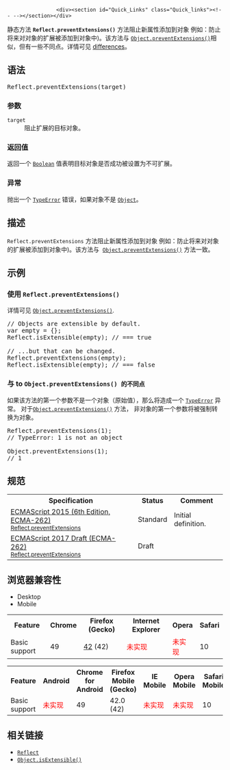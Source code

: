 
                
                  
                    <div><section id="Quick_Links" class="Quick_links"><!-- --></section></div>

<p>&#x9759;&#x6001;&#x65B9;&#x6CD5; <code><strong>Reflect</strong></code><strong><code>.preventExtensions()</code></strong> &#x65B9;&#x6CD5;&#x963B;&#x6B62;&#x65B0;&#x5C5E;&#x6027;&#x6DFB;&#x52A0;&#x5230;&#x5BF9;&#x8C61; &#x4F8B;&#x5982;&#xFF1A;&#x9632;&#x6B62;&#x5C06;&#x6765;&#x5BF9;&#x5BF9;&#x8C61;&#x7684;&#x6269;&#x5C55;&#x88AB;&#x6DFB;&#x52A0;&#x5230;&#x5BF9;&#x8C61;&#x4E2D;)&#x3002;&#x8BE5;&#x65B9;&#x6CD5;&#x4E0E;&#xA0;<a href="/zh-CN/docs/Web/JavaScript/Reference/Global_Objects/Object/preventExtensions" title="Object.preventExtensions() &#x65B9;&#x6CD5;&#x8BA9;&#x4E00;&#x4E2A;&#x5BF9;&#x8C61;&#x53D8;&#x7684;&#x4E0D;&#x53EF;&#x6269;&#x5C55;&#xFF0C;&#x4E5F;&#x5C31;&#x662F;&#x6C38;&#x8FDC;&#x4E0D;&#x80FD;&#x518D;&#x6DFB;&#x52A0;&#x65B0;&#x7684;&#x5C5E;&#x6027;&#x3002;"><code>Object.preventExtensions()</code></a>&#x76F8;&#x4F3C;&#xFF0C;&#x4F46;&#x6709;&#x4E00;&#x4E9B;&#x4E0D;&#x540C;&#x70B9;&#x3002;&#x8BE6;&#x60C5;&#x53EF;&#x89C1; <a href="#Difference_to_Object.preventExtensions()">differences</a>&#x3002;</p>

<h2 id="&#x8BED;&#x6CD5;">&#x8BED;&#x6CD5;</h2>

<pre class="syntaxbox">Reflect.preventExtensions(target)
</pre>

<h3 id="&#x53C2;&#x6570;">&#x53C2;&#x6570;</h3>

<dl>
 <dt><code>target</code></dt>
 <dd>&#x963B;&#x6B62;&#x6269;&#x5C55;&#x7684;&#x76EE;&#x6807;&#x5BF9;&#x8C61;&#x3002;</dd>
</dl>

<h3 id="&#x8FD4;&#x56DE;&#x503C;">&#x8FD4;&#x56DE;&#x503C;</h3>

<p>&#x8FD4;&#x56DE;&#x4E00;&#x4E2A; <a href="/zh-CN/docs/Web/JavaScript/Reference/Boolean" title="&#x6B64;&#x9875;&#x9762;&#x4ECD;&#x672A;&#x88AB;&#x672C;&#x5730;&#x5316;, &#x671F;&#x5F85;&#x60A8;&#x7684;&#x7FFB;&#x8BD1;!"><code>Boolean</code></a> &#x503C;&#x8868;&#x660E;&#x76EE;&#x6807;&#x5BF9;&#x8C61;&#x662F;&#x5426;&#x6210;&#x529F;&#x88AB;&#x8BBE;&#x7F6E;&#x4E3A;&#x4E0D;&#x53EF;&#x6269;&#x5C55;&#x3002;</p>

<h3 id="&#x5F02;&#x5E38;">&#x5F02;&#x5E38;</h3>

<p>&#x629B;&#x51FA;&#x4E00;&#x4E2A; <a href="/zh-CN/docs/Web/JavaScript/Reference/Global_Objects/TypeError" title="TypeError&#xFF08;&#x7C7B;&#x578B;&#x9519;&#x8BEF;&#xFF09;&#xA0;&#x5BF9;&#x8C61;&#x7528;&#x6765;&#x8868;&#x793A;&#x503C;&#x7684;&#x7C7B;&#x578B;&#x975E;&#x9884;&#x671F;&#x7C7B;&#x578B;&#x65F6;&#x53D1;&#x751F;&#x7684;&#x9519;&#x8BEF;&#x3002;"><code>TypeError</code></a> &#x9519;&#x8BEF;&#xFF0C;&#x5982;&#x679C;&#x5BF9;&#x8C61;&#x4E0D;&#x662F;&#xA0;<a href="/zh-CN/docs/Web/JavaScript/Reference/Global_Objects/Object" title="Object &#x6784;&#x9020;&#x51FD;&#x6570;&#x521B;&#x5EFA;&#x4E00;&#x4E2A;&#x5BF9;&#x8C61;&#x5305;&#x88C5;&#xFF08;object wrapper&#xFF09;&#x3002;"><code>Object</code></a>&#x3002;</p>

<h2 id="&#x63CF;&#x8FF0;">&#x63CF;&#x8FF0;</h2>

<p><code>Reflect.preventExtensions</code> &#x65B9;&#x6CD5;&#x963B;&#x6B62;&#x65B0;&#x5C5E;&#x6027;&#x6DFB;&#x52A0;&#x5230;&#x5BF9;&#x8C61; &#x4F8B;&#x5982;&#xFF1A;&#x9632;&#x6B62;&#x5C06;&#x6765;&#x5BF9;&#x5BF9;&#x8C61;&#x7684;&#x6269;&#x5C55;&#x88AB;&#x6DFB;&#x52A0;&#x5230;&#x5BF9;&#x8C61;&#x4E2D;)&#x3002;&#x8BE5;&#x65B9;&#x6CD5;&#x4E0E;&#xA0;&#xA0;<a href="/zh-CN/docs/Web/JavaScript/Reference/Global_Objects/Object/preventExtensions" title="Object.preventExtensions() &#x65B9;&#x6CD5;&#x8BA9;&#x4E00;&#x4E2A;&#x5BF9;&#x8C61;&#x53D8;&#x7684;&#x4E0D;&#x53EF;&#x6269;&#x5C55;&#xFF0C;&#x4E5F;&#x5C31;&#x662F;&#x6C38;&#x8FDC;&#x4E0D;&#x80FD;&#x518D;&#x6DFB;&#x52A0;&#x65B0;&#x7684;&#x5C5E;&#x6027;&#x3002;"><code>Object.preventExtensions()</code></a> &#x65B9;&#x6CD5;&#x4E00;&#x81F4;&#x3002;</p>

<h2 id="&#x793A;&#x4F8B;">&#x793A;&#x4F8B;</h2>

<h3 id="&#x4F7F;&#x7528;_Reflect.preventExtensions()">&#x4F7F;&#x7528;&#xA0;<code>Reflect.preventExtensions()</code></h3>

<p>&#x8BE6;&#x60C5;&#x53EF;&#x89C1; <a href="/zh-CN/docs/Web/JavaScript/Reference/Global_Objects/Object/preventExtensions" title="Object.preventExtensions() &#x65B9;&#x6CD5;&#x8BA9;&#x4E00;&#x4E2A;&#x5BF9;&#x8C61;&#x53D8;&#x7684;&#x4E0D;&#x53EF;&#x6269;&#x5C55;&#xFF0C;&#x4E5F;&#x5C31;&#x662F;&#x6C38;&#x8FDC;&#x4E0D;&#x80FD;&#x518D;&#x6DFB;&#x52A0;&#x65B0;&#x7684;&#x5C5E;&#x6027;&#x3002;"><code>Object.preventExtensions()</code></a>.</p>

<pre class="brush: js">// Objects are extensible by default.
var empty = {};
Reflect.isExtensible(empty); // === true

// ...but that can be changed.
Reflect.preventExtensions(empty);
Reflect.isExtensible(empty); // === false
</pre>

<h3 id="&#x4E0E;_to_Object.preventExtensions()_&#x7684;&#x4E0D;&#x540C;&#x70B9;">&#x4E0E; to <code>Object.preventExtensions() &#x7684;&#x4E0D;&#x540C;&#x70B9;</code></h3>

<p>&#x5982;&#x679C;&#x8BE5;&#x65B9;&#x6CD5;&#x7684;&#x7B2C;&#x4E00;&#x4E2A;&#x53C2;&#x6570;&#x4E0D;&#x662F;&#x4E00;&#x4E2A;&#x5BF9;&#x8C61;&#xFF08;&#x539F;&#x59CB;&#x503C;&#xFF09;&#xFF0C;&#x90A3;&#x4E48;&#x5C06;&#x9020;&#x6210;&#x4E00;&#x4E2A; <a href="/zh-CN/docs/Web/JavaScript/Reference/Global_Objects/TypeError" title="TypeError&#xFF08;&#x7C7B;&#x578B;&#x9519;&#x8BEF;&#xFF09;&#xA0;&#x5BF9;&#x8C61;&#x7528;&#x6765;&#x8868;&#x793A;&#x503C;&#x7684;&#x7C7B;&#x578B;&#x975E;&#x9884;&#x671F;&#x7C7B;&#x578B;&#x65F6;&#x53D1;&#x751F;&#x7684;&#x9519;&#x8BEF;&#x3002;"><code>TypeError</code></a> &#x5F02;&#x5E38;&#x3002;&#xA0;&#x5BF9;&#x4E8E;<a href="/zh-CN/docs/Web/JavaScript/Reference/Global_Objects/Object/preventExtensions" title="Object.preventExtensions() &#x65B9;&#x6CD5;&#x8BA9;&#x4E00;&#x4E2A;&#x5BF9;&#x8C61;&#x53D8;&#x7684;&#x4E0D;&#x53EF;&#x6269;&#x5C55;&#xFF0C;&#x4E5F;&#x5C31;&#x662F;&#x6C38;&#x8FDC;&#x4E0D;&#x80FD;&#x518D;&#x6DFB;&#x52A0;&#x65B0;&#x7684;&#x5C5E;&#x6027;&#x3002;"><code>Object.preventExtensions()</code></a> &#x65B9;&#x6CD5;&#xFF0C;&#xA0;&#x975E;&#x5BF9;&#x8C61;&#x7684;&#x7B2C;&#x4E00;&#x4E2A;&#x53C2;&#x6570;&#x5C06;&#x88AB;&#x5F3A;&#x5236;&#x8F6C;&#x6362;&#x4E3A;&#x5BF9;&#x8C61;&#x3002;</p>

<pre class="brush: js">Reflect.preventExtensions(1);
// TypeError: 1 is not an object

Object.preventExtensions(1);
// 1
</pre>

<h2 id="&#x89C4;&#x8303;">&#x89C4;&#x8303;</h2>

<table class="standard-table">
 <tbody>
  <tr>
   <th scope="col">Specification</th>
   <th scope="col">Status</th>
   <th scope="col">Comment</th>
  </tr>
  <tr>
   <td><a href="http://www.ecma-international.org/ecma-262/6.0/#sec-reflect.preventextensions" class="external" lang="en" hreflang="en">ECMAScript 2015 (6th Edition, ECMA-262)<br><small lang="zh-CN">Reflect.preventExtensions</small></a></td>
   <td><span class="spec-Standard">Standard</span></td>
   <td>Initial definition.</td>
  </tr>
  <tr>
   <td><a href="https://tc39.github.io/ecma262/#sec-reflect.preventextensions" class="external" lang="en" hreflang="en">ECMAScript 2017 Draft (ECMA-262)<br><small lang="zh-CN">Reflect.preventExtensions</small></a></td>
   <td><span class="spec-Draft">Draft</span></td>
   <td>&#xA0;</td>
  </tr>
 </tbody>
</table>

<h2 id="&#x6D4F;&#x89C8;&#x5668;&#x517C;&#x5BB9;&#x6027;">&#x6D4F;&#x89C8;&#x5668;&#x517C;&#x5BB9;&#x6027;</h2>

<p></p><div class="htab"> 
    <a name="AutoCompatibilityTable" id="AutoCompatibilityTable"></a> 
    <ul> 
        <li class="selected"><a>Desktop</a></li> 
        <li><a>Mobile</a></li> 
    </ul> 
</div><p></p>

<div id="compat-desktop">
<table class="compat-table">
 <tbody>
  <tr>
   <th>Feature</th>
   <th>Chrome</th>
   <th>Firefox (Gecko)</th>
   <th>Internet Explorer</th>
   <th>Opera</th>
   <th>Safari</th>
  </tr>
  <tr>
   <td>Basic support</td>
   <td>49</td>
   <td><a href="/en-US/Firefox/Releases/42" title="Released on 2015-11-03.">42</a> (42)</td>
   <td><span style="color: #f00;">&#x672A;&#x5B9E;&#x73B0;</span></td>
   <td><span style="color: #f00;">&#x672A;&#x5B9E;&#x73B0;</span></td>
   <td>10</td>
  </tr>
 </tbody>
</table>
</div>

<div id="compat-mobile">
<table class="compat-table">
 <tbody>
  <tr>
   <th>Feature</th>
   <th>Android</th>
   <th>Chrome for Android</th>
   <th>Firefox Mobile (Gecko)</th>
   <th>IE Mobile</th>
   <th>Opera Mobile</th>
   <th>Safari Mobile</th>
  </tr>
  <tr>
   <td>Basic support</td>
   <td><span style="color: #f00;">&#x672A;&#x5B9E;&#x73B0;</span></td>
   <td>49</td>
   <td>42.0 (42)</td>
   <td><span style="color: #f00;">&#x672A;&#x5B9E;&#x73B0;</span></td>
   <td><span style="color: #f00;">&#x672A;&#x5B9E;&#x73B0;</span></td>
   <td>10</td>
  </tr>
 </tbody>
</table>
</div>

<h2 id="&#x76F8;&#x5173;&#x94FE;&#x63A5;">&#x76F8;&#x5173;&#x94FE;&#x63A5;</h2>

<ul>
 <li><a href="/zh-CN/docs/Web/JavaScript/Reference/Global_Objects/Reflect" title="Reflect &#x5BF9;&#x8C61;&#x63D0;&#x4F9B;&#x4E86;&#x82E5;&#x5E72;&#x4E2A;&#x80FD;&#x5BF9;&#x4EFB;&#x610F;&#x5BF9;&#x8C61;&#x8FDB;&#x884C;&#x67D0;&#x79CD;&#x7279;&#x5B9A;&#x7684;&#x53EF;&#x62E6;&#x622A;&#x64CD;&#x4F5C;&#xFF08;interceptable operation&#xFF09;&#x7684;&#x65B9;&#x6CD5;&#x3002;"><code>Reflect</code></a></li>
 <li><a href="/zh-CN/docs/Web/JavaScript/Reference/Global_Objects/Object/isExtensible" title="Object.isExtensible() &#x65B9;&#x6CD5;&#x5224;&#x65AD;&#x4E00;&#x4E2A;&#x5BF9;&#x8C61;&#x662F;&#x5426;&#x662F;&#x53EF;&#x6269;&#x5C55;&#x7684;&#xFF08;&#x662F;&#x5426;&#x53EF;&#x4EE5;&#x5728;&#x5B83;&#x4E0A;&#x9762;&#x6DFB;&#x52A0;&#x65B0;&#x7684;&#x5C5E;&#x6027;&#xFF09;&#x3002;"><code>Object.isExtensible()</code></a></li>
</ul>
                  
                
              